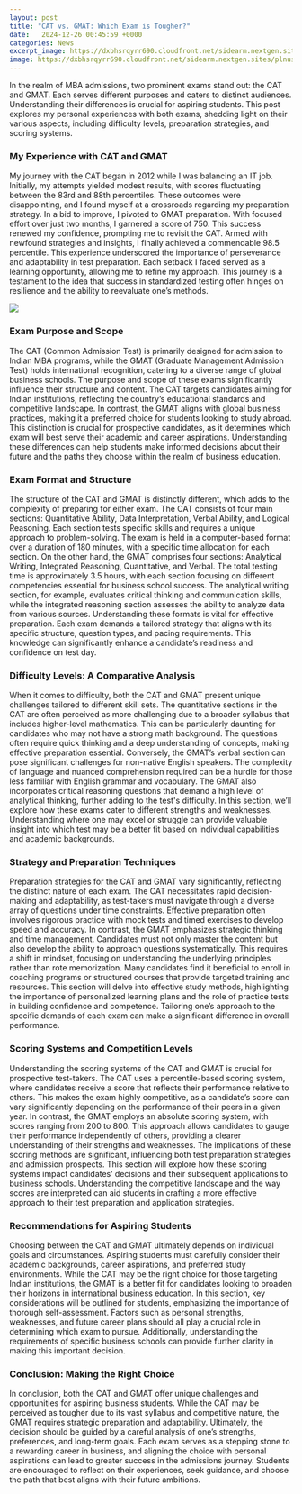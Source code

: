 ```yaml
---
layout: post
title: "CAT vs. GMAT: Which Exam is Tougher?"
date:   2024-12-26 00:45:59 +0000
categories: News
excerpt_image: https://dxbhsrqyrr690.cloudfront.net/sidearm.nextgen.sites/plnusealions.com/images/responsive_2023/default_image.png
image: https://dxbhsrqyrr690.cloudfront.net/sidearm.nextgen.sites/plnusealions.com/images/responsive_2023/default_image.png
---
```


In the realm of MBA admissions, two prominent exams stand out: the CAT and GMAT. Each serves different purposes and caters to distinct audiences. Understanding their differences is crucial for aspiring students. This post explores my personal experiences with both exams, shedding light on their various aspects, including difficulty levels, preparation strategies, and scoring systems.
### My Experience with CAT and GMAT
My journey with the CAT began in 2012 while I was balancing an IT job. Initially, my attempts yielded modest results, with scores fluctuating between the 83rd and 88th percentiles. These outcomes were disappointing, and I found myself at a crossroads regarding my preparation strategy. In a bid to improve, I pivoted to GMAT preparation. With focused effort over just two months, I garnered a score of 750. This success renewed my confidence, prompting me to revisit the CAT. Armed with newfound strategies and insights, I finally achieved a commendable 98.5 percentile. 
This experience underscored the importance of perseverance and adaptability in test preparation. Each setback I faced served as a learning opportunity, allowing me to refine my approach. This journey is a testament to the idea that success in standardized testing often hinges on resilience and the ability to reevaluate one’s methods. 

![](https://dxbhsrqyrr690.cloudfront.net/sidearm.nextgen.sites/plnusealions.com/images/responsive_2023/default_image.png)
### Exam Purpose and Scope
The CAT (Common Admission Test) is primarily designed for admission to Indian MBA programs, while the GMAT (Graduate Management Admission Test) holds international recognition, catering to a diverse range of global business schools. The purpose and scope of these exams significantly influence their structure and content. 
The CAT targets candidates aiming for Indian institutions, reflecting the country’s educational standards and competitive landscape. In contrast, the GMAT aligns with global business practices, making it a preferred choice for students looking to study abroad. This distinction is crucial for prospective candidates, as it determines which exam will best serve their academic and career aspirations. Understanding these differences can help students make informed decisions about their future and the paths they choose within the realm of business education. 
### Exam Format and Structure
The structure of the CAT and GMAT is distinctly different, which adds to the complexity of preparing for either exam. The CAT consists of four main sections: Quantitative Ability, Data Interpretation, Verbal Ability, and Logical Reasoning. Each section tests specific skills and requires a unique approach to problem-solving. The exam is held in a computer-based format over a duration of 180 minutes, with a specific time allocation for each section.
On the other hand, the GMAT comprises four sections: Analytical Writing, Integrated Reasoning, Quantitative, and Verbal. The total testing time is approximately 3.5 hours, with each section focusing on different competencies essential for business school success. The analytical writing section, for example, evaluates critical thinking and communication skills, while the integrated reasoning section assesses the ability to analyze data from various sources.
Understanding these formats is vital for effective preparation. Each exam demands a tailored strategy that aligns with its specific structure, question types, and pacing requirements. This knowledge can significantly enhance a candidate’s readiness and confidence on test day. 
### Difficulty Levels: A Comparative Analysis
When it comes to difficulty, both the CAT and GMAT present unique challenges tailored to different skill sets. The quantitative sections in the CAT are often perceived as more challenging due to a broader syllabus that includes higher-level mathematics. This can be particularly daunting for candidates who may not have a strong math background. The questions often require quick thinking and a deep understanding of concepts, making effective preparation essential.
Conversely, the GMAT’s verbal section can pose significant challenges for non-native English speakers. The complexity of language and nuanced comprehension required can be a hurdle for those less familiar with English grammar and vocabulary. The GMAT also incorporates critical reasoning questions that demand a high level of analytical thinking, further adding to the test's difficulty.
In this section, we’ll explore how these exams cater to different strengths and weaknesses. Understanding where one may excel or struggle can provide valuable insight into which test may be a better fit based on individual capabilities and academic backgrounds. 
### Strategy and Preparation Techniques
Preparation strategies for the CAT and GMAT vary significantly, reflecting the distinct nature of each exam. The CAT necessitates rapid decision-making and adaptability, as test-takers must navigate through a diverse array of questions under time constraints. Effective preparation often involves rigorous practice with mock tests and timed exercises to develop speed and accuracy.
In contrast, the GMAT emphasizes strategic thinking and time management. Candidates must not only master the content but also develop the ability to approach questions systematically. This requires a shift in mindset, focusing on understanding the underlying principles rather than rote memorization. Many candidates find it beneficial to enroll in coaching programs or structured courses that provide targeted training and resources.
This section will delve into effective study methods, highlighting the importance of personalized learning plans and the role of practice tests in building confidence and competence. Tailoring one’s approach to the specific demands of each exam can make a significant difference in overall performance. 
### Scoring Systems and Competition Levels
Understanding the scoring systems of the CAT and GMAT is crucial for prospective test-takers. The CAT uses a percentile-based scoring system, where candidates receive a score that reflects their performance relative to others. This makes the exam highly competitive, as a candidate’s score can vary significantly depending on the performance of their peers in a given year.
In contrast, the GMAT employs an absolute scoring system, with scores ranging from 200 to 800. This approach allows candidates to gauge their performance independently of others, providing a clearer understanding of their strengths and weaknesses. The implications of these scoring methods are significant, influencing both test preparation strategies and admission prospects.
This section will explore how these scoring systems impact candidates’ decisions and their subsequent applications to business schools. Understanding the competitive landscape and the way scores are interpreted can aid students in crafting a more effective approach to their test preparation and application strategies. 
### Recommendations for Aspiring Students
Choosing between the CAT and GMAT ultimately depends on individual goals and circumstances. Aspiring students must carefully consider their academic backgrounds, career aspirations, and preferred study environments. While the CAT may be the right choice for those targeting Indian institutions, the GMAT is a better fit for candidates looking to broaden their horizons in international business education.
In this section, key considerations will be outlined for students, emphasizing the importance of thorough self-assessment. Factors such as personal strengths, weaknesses, and future career plans should all play a crucial role in determining which exam to pursue. Additionally, understanding the requirements of specific business schools can provide further clarity in making this important decision. 
### Conclusion: Making the Right Choice
In conclusion, both the CAT and GMAT offer unique challenges and opportunities for aspiring business students. While the CAT may be perceived as tougher due to its vast syllabus and competitive nature, the GMAT requires strategic preparation and adaptability. 
Ultimately, the decision should be guided by a careful analysis of one’s strengths, preferences, and long-term goals. Each exam serves as a stepping stone to a rewarding career in business, and aligning the choice with personal aspirations can lead to greater success in the admissions journey. Students are encouraged to reflect on their experiences, seek guidance, and choose the path that best aligns with their future ambitions.